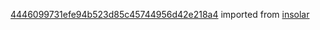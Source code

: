 [4446099731efe94b523d85c45744956d42e218a4](https://github.com/insolar/insolar/commit/4446099731efe94b523d85c45744956d42e218a4) imported from [insolar](https://github.com/insolar/insolar)

